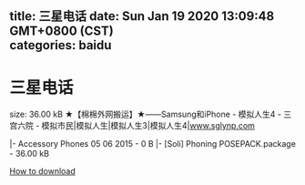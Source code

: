 
title: 三星电话
date: Sun Jan 19 2020 13:09:48 GMT+0800 (CST)    
categories: baidu
---

# 三星电话
size: 36.00 kB
 ★【棉棉外网搬运】★——Samsung和iPhone - 模拟人生4 - 三宫六院 - 模拟市民|模拟人生|模拟人生3|模拟人生4|www.sglynp.com
 
|- Accessory Phones 05 06 2015 - 0 B
|- [Soli] Phoning POSEPACK.package - 36.00 kB

[How to download](https://bpcam.bemobtrk.com/go/2ceec3aa-1ca2-46d6-b9ff-aaa5c184517c?jno=734)